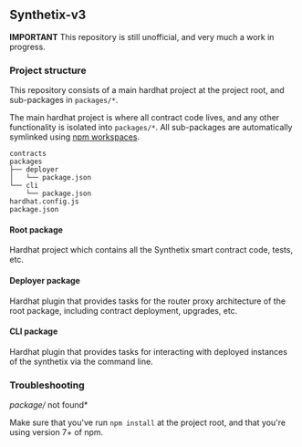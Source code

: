 ## Synthetix-v3

**IMPORTANT**
This repository is still unofficial, and very much a work in progress.

### Project structure

This repository consists of a main hardhat project at the project root, and sub-packages in `packages/*`.

The main hardhat project is where all contract code lives, and any other functionality is isolated into `packages/*`. All sub-packages are automatically symlinked using [npm workspaces](https://docs.npmjs.com/cli/v7/using-npm/workspaces).

```
contracts
packages
├── deployer
│   └── package.json
└── cli
    └── package.json
hardhat.config.js
package.json
```

#### Root package

Hardhat project which contains all the Synthetix smart contract code, tests, etc.

#### Deployer package

Hardhat plugin that provides tasks for the router proxy architecture of the root package, including contract deployment, upgrades, etc.

#### CLI package

Hardhat plugin that provides tasks for interacting with deployed instances of the synthetix via the command line.

### Troubleshooting

_package/_ not found\*

Make sure that you've run `npm install` at the project root, and that you're using version 7+ of npm.
